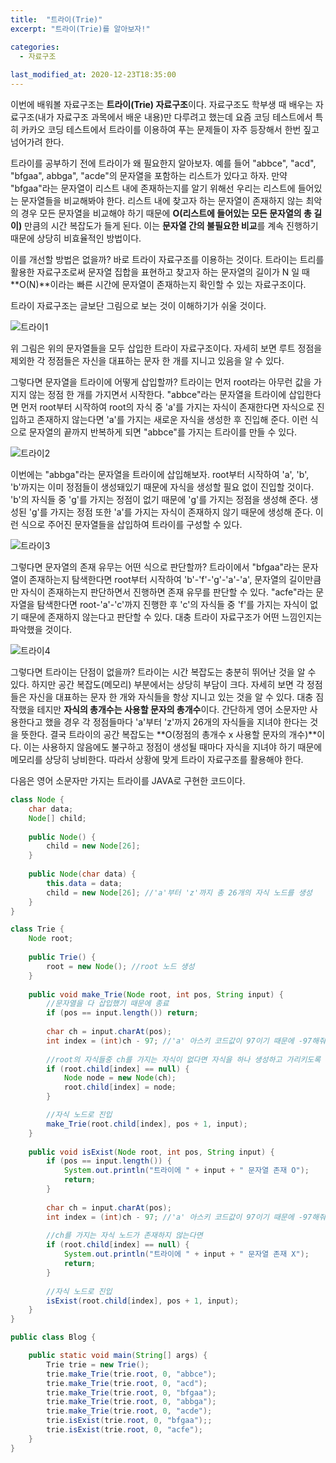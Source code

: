 ```yaml
---
title:  "﻿트라이(Trie)"
excerpt: "트라이(Trie)를 알아보자!"

categories:
  - 자료구조
  
last_modified_at: 2020-12-23T18:35:00
---
```


이번에 배워볼 자료구조는 **트라이(Trie) 자료구조**이다. 자료구조도 학부생 때 배우는 자료구조(내가 자료구조 과목에서 배운 내용)만 다루려고 했는데 요즘 코딩 테스트에서 특히 카카오 코딩 테스트에서 트라이를 이용하여 푸는 문제들이 자주 등장해서 한번 짚고 넘어가려 한다.  

트라이를 공부하기 전에 트라이가 왜 필요한지 알아보자. 예를 들어 "abbce", "acd", "bfgaa", abbga", "acde"의 문자열을 포함하는 리스트가 있다고 하자. 만약 "bfgaa"라는 문자열이 리스트 내에 존재하는지를 알기 위해선 우리는 리스트에 들어있는 문자열들을 비교해봐야 한다. 리스트 내에 찾고자 하는 문자열이 존재하지 않는 최악의 경우 모든 문자열을 비교해야 하기 때문에 **O(리스트에 들어있는 모든 문자열의 총 길이)** 만큼의 시간 복잡도가 들게 된다. 이는 **문자열 간의 불필요한 비교**를 계속 진행하기 때문에 상당히 비효율적인 방법이다.  

이를 개선할 방법은 없을까? 바로 트라이 자료구조를 이용하는 것이다. 트라이는 트리를 활용한 자료구조로써 문자열 집합을 표현하고 찾고자 하는 문자열의 길이가 N 일 때 **O(N)**이라는 빠른 시간에 문자열이 존재하는지 확인할 수 있는 자료구조이다.  

트라이 자료구조는 글보단 그림으로 보는 것이 이해하기가 쉬울 것이다.  

![트라이1](https://user-images.githubusercontent.com/53072057/102952030-86027280-4511-11eb-8f35-b2bb36cdf306.JPG)  

위 그림은 위의 문자열들을 모두 삽입한 트라이 자료구조이다. 자세히 보면 루트 정점을 제외한 각 정점들은 자신을 대표하는 문자 한 개를 지니고 있음을 알 수 있다.  

그렇다면 문자열을 트라이에 어떻게 삽입할까? 트라이는 먼저 root라는 아무런 값을 가지지 않는 정점 한 개를 가지면서 시작한다. "abbce"라는 문자열을 트라이에 삽입한다면 먼저 root부터 시작하여 root의 자식 중 'a'를 가지는 자식이 존재한다면 자식으로 진입하고 존재하지 않는다면 'a'를 가지는 새로운 자식을 생성한 후 진입해 준다. 이런 식으로 문자열의 끝까지 반복하게 되면 "abbce"를 가지는 트라이를 만들 수 있다.  

![트라이2](https://user-images.githubusercontent.com/53072057/102952033-87339f80-4511-11eb-8acd-3164e149d1b3.JPG)  

이번에는 "abbga"라는 문자열을 트라이에 삽입해보자. root부터 시작하여 'a', 'b', 'b'까지는 이미 정점들이 생성돼있기 때문에 자식을 생성할 필요 없이 진입할 것이다. 'b'의 자식들 중 'g'를 가지는 정점이 없기 때문에 'g'를 가지는 정점을 생성해 준다. 생성된 'g'를 가지는 정점 또한 'a'를 가지는 자식이 존재하지 않기 때문에 생성해 준다. 이런 식으로 주어진 문자열들을 삽입하여 트라이를 구성할 수 있다.  

![트라이3](https://user-images.githubusercontent.com/53072057/102952035-87cc3600-4511-11eb-8b73-638d66a66d58.JPG)  

그렇다면 문자열의 존재 유무는 어떤 식으로 판단할까? 트라이에서 "bfgaa"라는 문자열이 존재하는지 탐색한다면 root부터 시작하여 'b'-'f'-'g'-'a'-'a', 문자열의 길이만큼만 자식이 존재하는지 판단하면서 진행하면 존재 유무를 판단할 수 있다. "acfe"라는 문자열을 탐색한다면 root-'a'-'c'까지 진행한 후 'c'의 자식들 중 'f'를 가지는 자식이 없기 때문에 존재하지 않는다고 판단할 수 있다. 대충 트라이 자료구조가 어떤 느낌인지는 파악했을 것이다.  

![트라이4](https://user-images.githubusercontent.com/53072057/102952036-87cc3600-4511-11eb-987e-91127933cc90.JPG)  

그렇다면 트라이는 단점이 없을까? 트라이는 시간 복잡도는 충분히 뛰어난 것을 알 수 있다. 하지만 공간 복잡도(메모리) 부분에서는 상당히 부담이 크다. 자세히 보면 각 정점들은 자신을 대표하는 문자 한 개와 자식들을 항상 지니고 있는 것을 알 수 있다. 대충 짐작했을 테지만 **자식의 총개수는 사용할 문자의 총개수**이다. 간단하게 영어 소문자만 사용한다고 했을 경우 각 정점들마다 'a'부터 'z'까지 26개의 자식들을 지녀야 한다는 것을 뜻한다. 결국 트라이의 공간 복잡도는 **O(정점의 총개수 x 사용할 문자의 개수)**이다. 이는 사용하지 않음에도 불구하고 정점이 생성될 때마다 자식을 지녀야 하기 때문에 메모리를 상당히 낭비한다. 따라서 상황에 맞게 트라이 자료구조를 활용해야 한다.  

다음은 영어 소문자만 가지는 트라이를 JAVA로 구현한 코드이다.  

```java
class Node {
	char data;
	Node[] child;
	
	public Node() {
		child = new Node[26];
	}
	
	public Node(char data) {
		this.data = data;
		child = new Node[26]; //'a'부터 'z'까지 총 26개의 자식 노드를 생성
	}
}

class Trie {
	Node root;
	
	public Trie() {
		root = new Node(); //root 노드 생성
	}
	
	public void make_Trie(Node root, int pos, String input) {
		//문자열을 다 삽입했기 때문에 종료
		if (pos == input.length()) return;
		
		char ch = input.charAt(pos);
		int index = (int)ch - 97; //'a' 아스키 코드값이 97이기 때문에 -97해줘서 0으로 만들어줌
		
		//root의 자식들중 ch를 가지는 자식이 없다면 자식을 하나 생성하고 가리키도록 함
		if (root.child[index] == null) {
			Node node = new Node(ch);
			root.child[index] = node;
		} 

		//자식 노드로 진입
		make_Trie(root.child[index], pos + 1, input);
	}
	
	public void isExist(Node root, int pos, String input) {
		if (pos == input.length()) {
			System.out.println("트라이에 " + input + " 문자열 존재 O");
			return;
		}
		
		char ch = input.charAt(pos);
		int index = (int)ch - 97; //'a' 아스키 코드값이 97이기 때문에 -97해줘서 0으로 만들어줌
		
		//ch를 가지는 자식 노드가 존재하지 않는다면
		if (root.child[index] == null) {
			System.out.println("트라이에 " + input + " 문자열 존재 X");
			return;
		}
		
		//자식 노드로 진입
		isExist(root.child[index], pos + 1, input);
	}
}

public class Blog {

	public static void main(String[] args) {
		Trie trie = new Trie();
		trie.make_Trie(trie.root, 0, "abbce");
		trie.make_Trie(trie.root, 0, "acd");
		trie.make_Trie(trie.root, 0, "bfgaa");
		trie.make_Trie(trie.root, 0, "abbga");
		trie.make_Trie(trie.root, 0, "acde");
		trie.isExist(trie.root, 0, "bfgaa");;
		trie.isExist(trie.root, 0, "acfe");
	}
}
```